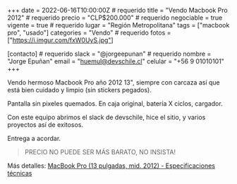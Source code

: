 +++
date = 2022-06-16T10:00:00Z           # requerido
title = "Vendo Macbook Pro 2012"      # requerido
precio = "CLP$200.000"                # requerido
negociable = true
vigente = true                        # requerido
lugar = "Región Metropolitana"
tags = ["macbook pro", "usado"]
categories = "Vendo"                  # requerido
fotos = ["https://i.imgur.com/fxW0UyS.jpg"]

[contacto]                            # requerido
  slack = "@jorgeepunan"              # requerido
  nombre = "Jorge Epuñan"
  email = "huemul@devschile.cl"
  celular = "+56 9 01010101"
+++
<!-- DESCRIPCION COMPLETA -->

Vendo hermoso Macbook Pro año 2012 13", siempre con carcaza así que está bien cuidado y limpio (sin stickers pegados).

Pantalla sin pixeles quemados. En caja original, batería X ciclos, cargador.

Con este equipo abrimos el slack de devschile, hice el sitio, y varios proyectos así de exitosos.

Entrega a acordar.

> PRECIO NO PUEDE SER MÁS BARATO, NO INSISTA!

Más detalles: [MacBook Pro (13 pulgadas, mid. 2012) - Especificaciones técnicas](https://support.apple.com/kb/sp649?locale=es_CL)